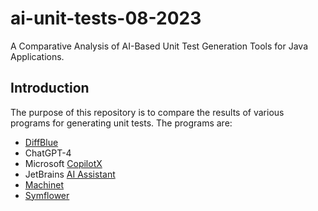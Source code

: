 # ai-unit-tests-08-2023
A Comparative Analysis of AI-Based Unit Test Generation Tools for Java Applications.

## Introduction

The purpose of this repository is to compare the results of various programs for generating unit tests. The programs are:
- [DiffBlue]
- ChatGPT-4
- Microsoft [CopilotX]
- JetBrains [AI Assistant]
- [Machinet]
- [Symflower]


[DiffBlue]: https://www.diffblue.com/
[Machinet]: https://www.machinet.net/
[CopilotX]: https://github.com/features/preview/copilot-x
[AI Assistant]: https://blog.jetbrains.com/idea/2023/06/ai-assistant-in-jetbrains-ides/
[Symflower]: https://symflower.com/en/
[ChatGPT-4]: https://openai.com/gpt-4
